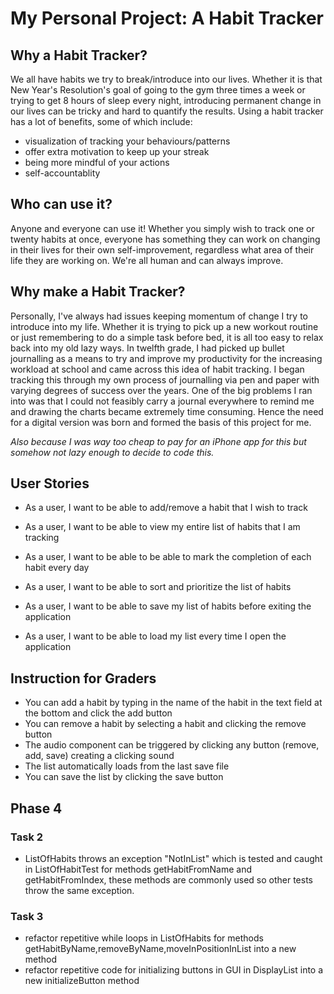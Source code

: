 # My Personal Project: A Habit Tracker

## Why a Habit Tracker?
We all have habits we try to break/introduce into our lives. Whether it is that New Year's Resolution's goal of going to the gym three times a week or trying to get 8 hours of sleep every night, introducing permanent change in our lives can be tricky and hard to quantify the results. Using a habit tracker has a lot of benefits, some of which include: 
- visualization of tracking your behaviours/patterns 
- offer extra motivation to keep up your streak
- being more mindful of your actions
- self-accountablity

## Who can use it?
Anyone and everyone can use it! Whether you simply wish to track one or twenty habits at once, everyone has something they can work on changing in their lives for their own self-improvement, regardless what area of their life they are working on. We're all human and can always improve. 

## Why make a Habit Tracker?
Personally, I've always had issues keeping momentum of change I try to introduce into my life. Whether it is trying to pick up a new workout routine or just remembering to do a simple task before bed, it is all too easy to relax back into my old lazy ways. In twelfth grade, I had picked up bullet journalling as a means to try and improve my productivity for the increasing workload at school and came across this idea of habit tracking. I began tracking this through my own process of journalling via pen and paper with varying degrees of success over the years. One of the big problems I ran into was that I could not feasibly carry a journal everywhere to remind me and drawing the charts became extremely time consuming. Hence the need for a digital version was born and formed the basis of this project for me.

*Also because I was way too cheap to pay for an iPhone app for this but somehow not lazy enough to decide to code this.*

## User Stories

- As a user, I want to be able to add/remove a habit that I wish to track
- As a user, I want to be able to view my entire list of habits that I am tracking
- As a user, I want to be able to be able to mark the completion of each habit every day
- As a user, I want to be able to sort and prioritize the list of habits

- As a user, I want to be able to save my list of habits before exiting the application
- As a user, I want to be able to load my list every time I open the application

## Instruction for Graders

- You can add a habit by typing in the name of the habit in the text field at the bottom and click the add button
- You can remove a habit by selecting a habit and clicking the remove button
- The audio component can be triggered by clicking any button (remove, add, save) creating a clicking sound
- The list automatically loads from the last save file
- You can save the list by clicking the save button


## Phase 4

### Task 2 
- ListOfHabits throws an exception "NotInList" which is tested and caught in ListOfHabitTest for methods
getHabitFromName and getHabitFromIndex, these methods are commonly used so other tests throw the same exception.

### Task 3
- refactor repetitive while loops in ListOfHabits for methods getHabitByName,removeByName,moveInPositionInList into
a new method
- refactor repetitive code for initializing buttons in GUI in DisplayList into a new initializeButton method


